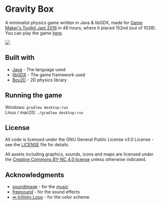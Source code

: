 # Gravity Box
A minimalist physics game written in Java & libGDX, made for [Game Maker's Toolkit Jam 2018](https://itch.io/jam/gmtk-2018/rate/300201) in 48 hours, where it placed 152nd (out of 1038). You can play the game [here](https://luca1152.itch.io/gravity-box).

![](https://i.imgur.com/G0dbD3E.gif)

## Built with
- [Java](https://www.java.com/en/download/) - The language used
- [libGDX](https://libgdx.badlogicgames.com/) - The game framework used
- [Box2D](https://github.com/libgdx/libgdx/wiki/Box2d) - 2D physics library

## Running the game
Windows: `gradlew desktop:run`  
Linux / macOS: `./gradlew desktop:run`

## License
All code is licensed under the GNU General Public License v3.0 License - see the [LICENSE](https://github.com/Luca1152/gravity-box-gmtk2018/blob/master/LICENSE) file for details.

All assets including graphics, sounds, icons and maps are licensed under the [Creative Commons BY-NC 4.0 license](https://creativecommons.org/licenses/by-nc/4.0/legalcode) unless otherwise indicated.

## Acknowledgments
- [soundimage](https://soundimage.org/) - for the [music](http://soundimage.org/wp-content/uploads/2016/03/Puzzle-Game-3_Looping.mp3)
- [freesound](https://freesound.org/) - for the sound effects
- [∞ Infinity Loop](https://play.google.com/store/apps/details?id=com.balysv.loop&hl=en) - for the color scheme
